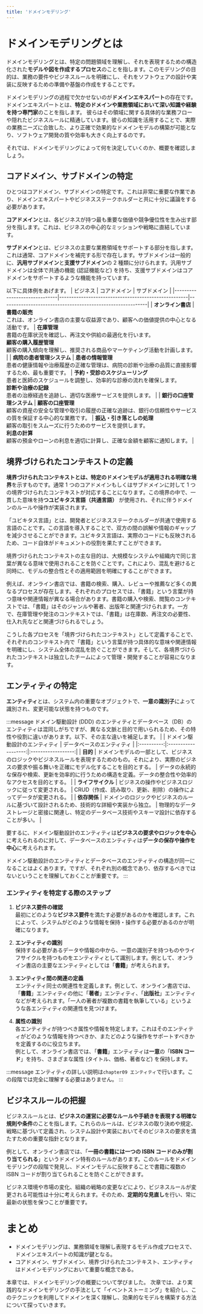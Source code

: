 ```yaml
---
title: 'ドメインモデリング'
---
```


# ドメインモデリングとは

ドメインモデリングとは、特定の問題領域を理解し、それを表現するための構造化された**モデルや図を作成するプロセス**のことを指します。このモデリングの目的は、業務の要件やビジネスルールを明確にし、それをソフトウェアの設計や実装に反映するための準備や基盤の作成をすることです。

ドメインモデリングの過程で欠かせないのが**ドメインエキスパート**の存在です。ドメインエキスパートとは、**特定のドメインや業務領域において深い知識や経験を持つ専門家**のことを指します。 彼らはその領域に関する具体的な業務フローや隠れたビジネスルールに精通しています。彼らの知識を活用することで、実際の業務ニーズに合致した、より正確で効果的なドメインモデルの構築が可能となり、ソフトウェア開発の質や効率も大きく向上するのです。

それでは、ドメインモデリングによって何を決定していくのか、概要を確認しましょう。

## コアドメイン、サブドメインの特定

ひとつはコアドメイン、サブドメインの特定です。これは非常に重要な作業であり、ドメインエキスパートやビジネスステークホルダーと共に十分に議論をする必要があります。

**コアドメイン**とは、各ビジネスが持つ最も重要な価値や競争優位性を生み出す部分を指します。これは、ビジネスの中心的なミッションや戦略に直結しています。

**サブドメイン**とは、ビジネスの主要な業務領域をサポートする部分を指します。これは通常、コアドメインを補完する形で存在します。サブドメインは一般的に、**汎用サブドメイン**と**支援サブドメイン**の 2 種類に分けられます。汎用サブドメインは全体で共通の機能 (認証機能など) を持ち、支援サブドメインはコアドメインをサポートするような機能を持っています。

以下に具体例をあげます。
| ビジネス | コアドメイン | サブドメイン |
|------------------------------|-----------------------------------------------------|------------------------------------------------------------|
| **オンライン書店** | **書籍の販売**<br>これは、オンライン書店の主要な収益源であり、顧客への価値提供の中心となる活動です。 | **在庫管理**<br>書籍の在庫状況を確認し、再注文や供給の最適化を行います。<br>**顧客の購入履歴管理**<br>顧客の購入傾向を理解し、推奨される商品やマーケティング活動を計画します。 |
| **病院の患者管理システム** | **患者の情報管理**<br>患者の健康情報や治療履歴の正確な管理は、病院の診断や治療の品質に直接影響するため、最も重要です。 | **予約・受診のスケジューリング**<br>患者と医師のスケジュールを調整し、効率的な診療の流れを確保します。<br>**診断や治療の記録**<br>患者の治療経過を追跡し、適切な医療サービスを提供します。 |
| **銀行の口座管理システム** | **顧客の口座管理**<br>顧客の資産の安全な管理や取引の履歴の正確な追跡は、銀行の信頼性やサービスの質を保証する中心的な業務です。 | **振込・引き落としの処理**<br>顧客の取引をスムーズに行うためのサービスを提供します。<br>**利息の計算**<br>顧客の預金やローンの利息を適切に計算し、正確な金額を顧客に通知します。 |

## 境界づけられたコンテキストの定義

**境界づけられたコンテキストとは、特定のドメインモデルが適用される明確な境界**を示すものです。通常 1 つのコアドメインもしくはサブドメインに対して 1 つの境界づけられたコンテキストが対応することになります。この境界の中で、一貫した意味を持**つユビキタス言語（共通言語）** が使用され、それに伴うドメインのルールや操作が実装されます。

「ユビキタス言語」とは、開発者とビジネスステークホルダーが共通で使用する言語のことです。この言語を導入することで、双方の間の誤解や情報のギャップを減少させることができます。ユビキタス言語は、実際のコードにも反映されるため、コード自体がドキュメントの役割を果たすことができます。

境界づけられたコンテキストの主な目的は、大規模なシステムや組織内で同じ言葉が異なる意味で使用されることを防ぐことです。これにより、混乱を避けると同時に、モデルの整合性とその適用範囲を明確にすることができます。

例えば、オンライン書店では、書籍の検索、購入、レビューや推薦など多くの異なるプロセスが存在します。それぞれのプロセスでは、「書籍」という言葉が持つ意味や関連情報が異なる場合があります。書籍の購入や検索、閲覧のコンテキストでは、「書籍」はそのジャンルや著者、出版年と関連づけられます。一方で、在庫管理や発注のコンテキストでは、「書籍」は在庫数、再注文の必要性、仕入れ先などと関連づけられるでしょう。

こうした各プロセスを「境界づけられたコンテキスト」として定義することで、それぞれのコンテキスト内で「書籍」という言葉が持つ具体的な意味や関連情報を明確にし、システム全体の混乱を防ぐことができます。そして、各境界づけられたコンテキストは独立したチームによって管理・開発することが容易になります。

## エンティティの特定

**エンティティ**とは、システム内の重要なオブジェクトで、**一意の識別子**によって識別され、変更可能な状態を持つものです。

:::message
ドメイン駆動設計 (DDD) のエンティティとデータベース（DB）のエンティティは混同しがちですが、異なる文脈と目的で用いられるため、その特性や役割に違いがあります。以下、その主な違いを補足します。
| | ドメイン駆動設計のエンティティ | データベースのエンティティ |
|:----------:|:-------------------:|:------------------:|
| **目的** | ドメインモデルの一部として、ビジネスのロジックやビジネスルールを表現するためのもの。それにより、実際のビジネスの要求や振る舞いを正確にモデル化することを目的とする。 | データの永続的な保存や検索、更新を効率的に行うための構造を定義。データの整合性や効率的なアクセスを目的とする。 |
| **ライフサイクル** | ビジネスの操作やビジネスロジックに従って変更される。 | CRUD（作成、読み取り、更新、削除）の操作によってデータが変更される。 |
| **依存関係** | ドメインのロジックやビジネスのルールに基づいて設計されるため、技術的な詳細や実装から独立。 | 物理的なデータストレージと密接に関連し、特定のデータベース技術やスキーマ設計に依存することが多い。 |

要するに、ドメイン駆動設計のエンティティは**ビジネスの要求やロジックを中心**に考えられるのに対して、データベースのエンティティは**データの保存や操作を中心**に考えられます。

ドメイン駆動設計のエンティティとデータベースのエンティティの構造が同一になることはよくあります。ですが、それぞれ別の概念であり、依存するべきではないということを理解しておくことが重要です。
:::

### エンティティを特定する際のステップ

1. **ビジネス要件の確認**  
   最初にどのような**ビジネス要件**を満たす必要があるのかを確認します。これによって、システムがどのような情報を保持・操作する必要があるのかが明確になります。

2. **エンティティの識別**  
   保持する必要があるデータや情報の中から、一意の識別子を持つものやライフサイクルを持つものをエンティティとして識別します。例として、オンライン書店の主要なエンティティとしては「**書籍**」が考えられます。

3. **エンティティ間の関連の定義**  
   エンティティ同士の関連性を定義します。例として、オンライン書店では、「**書籍**」エンティティの他に「**著者**」エンティティ、「**出版社**」エンティティなどが考えられます。「一人の著者が複数の書籍を執筆している」というような各エンティティの関連性を見つけます。

4. **属性の識別**  
   各エンティティが持つべき属性や情報を特定します。これはそのエンティティがどのような情報を持つべきか、またどのような操作をサポートすべきかを定義するのに役立ちます。  
   例として、オンライン書店では、「**書籍**」エンティティは**一意**の「**ISBN コード**」を持ち、さまざまな属性 (タイトル、価格、著者など) を保持します。

:::message
エンティティの詳しい説明は`chapter09 エンティティ`で行います。この段階では完全に理解する必要はありません。
:::

## ビジネスルールの把握

ビジネスルールとは、**ビジネスの運営に必要なルールや手続きを表現する明確な規則や条件**のことを指します。これらのルールは、ビジネスの取り決めや規定、戦略に基づいて定義され、システム設計や実装においてそのビジネスの要求を満たすための重要な指針となります。

例として、オンライン書店では、「**一冊の書籍には一つの ISBN コードのみが割り当てられる**」というドメイン特有のルールがあります。このルールをドメインモデリングの段階で発見し、ドメインモデルに反映することで書籍に複数の ISBN コードが割り当てられることを防ぐことができます。

ビジネス環境や市場の変化、組織の戦略の変更などにより、ビジネスルールが変更される可能性は十分に考えられます。そのため、**定期的な見直し**を行い、常に最新の状態を保つことが重要です。

# まとめ

- ドメインモデリングは、業務領域を理解し表現するモデル作成プロセスで、ドメインエキスパートの知識が鍵となる。
- コアドメイン、サブドメイン、境界づけられたコンテキスト、エンティティはドメインモデリングにおいて重要な概念である。

本章では、ドメインモデリングの概要について学びました。
次章では、より実践的なドメインモデリングの手法として「イベントストーミング」を紹介し、このテクニックを利用してドメインを深く理解し、効果的なモデルを構築する方法について探っていきます。
